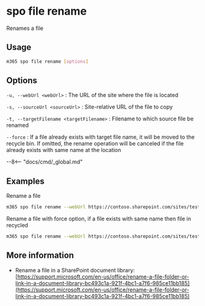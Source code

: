 # spo file rename

Renames a file

## Usage

```sh
m365 spo file rename [options]
```

## Options

`-u, --webUrl <webUrl>`
: The URL of the site where the file is located

`-s, --sourceUrl <sourceUrl>`
: Site-relative URL of the file to copy

`-t, --targetFilename <targetFilename>`
: Filename to which source file be renamed

`--force`
: If a file already exists with target file name, it will be moved to the recycle bin. If omitted, the rename operation will be canceled if the file already exists with same name at the location


--8<-- "docs/cmd/_global.md"

## Examples

Rename a file

```sh
m365 spo file rename --webUrl https://contoso.sharepoint.com/sites/test1 --sourceUrl /Shared%20Documents/sp1.pdf --targetFilename sp2.pdf


```

Rename a file with force option, if a file exists with same name then file in recycled

```sh
m365 spo file rename --webUrl https://contoso.sharepoint.com/sites/test1 --sourceUrl /Shared%20Documents/sp1.pdf --targetFilename sp2.pdf --force
```

## More information

- Rename a file in a SharePoint document library: [https://support.microsoft.com/en-us/office/rename-a-file-folder-or-link-in-a-document-library-bc493c1a-921f-4bc1-a7f6-985ce11bb185](https://support.microsoft.com/en-us/office/rename-a-file-folder-or-link-in-a-document-library-bc493c1a-921f-4bc1-a7f6-985ce11bb185)